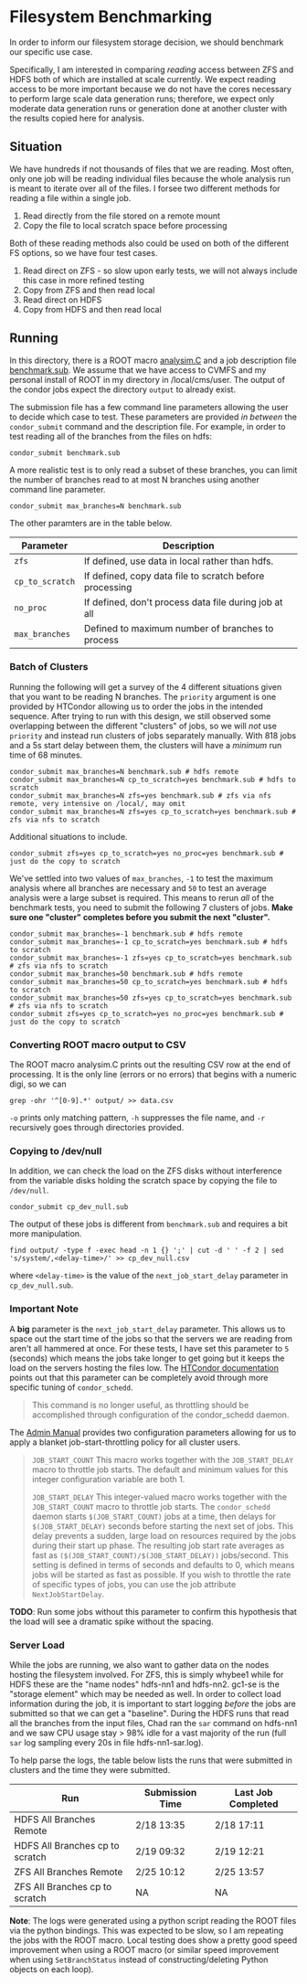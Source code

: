 # Filesystem Benchmarking
In order to inform our filesystem storage decision, we should benchmark our specific use case.

Specifically, I am interested in comparing _reading_ access between ZFS and HDFS both of which are installed at scale currently.
We expect reading access to be more important because we do not have the cores necessary to perform large scale data generation runs;
therefore, we expect only moderate data generation runs or generation done at another cluster with the results copied here for analysis.

## Situation
We have hundreds if not thousands of files that we are reading. 
Most often, only one job will be reading individual files because the whole analysis run is meant to iterate over all of the files.
I forsee two different methods for reading a file within a single job.
1. Read directly from the file stored on a remote mount
2. Copy the file to local scratch space before processing

Both of these reading methods also could be used on both of the different FS options, so we have four test cases.
1. Read direct on ZFS - so slow upon early tests, we will not always include this case in more refined testing
2. Copy from ZFS and then read local
3. Read direct on HDFS
4. Copy from HDFS and then read local

## Running
In this directory, there is a ROOT macro [analysim.C](analysim.C) and a job description file [benchmark.sub](benchmark.sub). We assume that we have access to CVMFS and my personal install of ROOT in my directory in /local/cms/user.
The output of the condor jobs expect the directory `output` to already exist.

The submission file has a few command line parameters allowing the user to decide which case to test. These parameters are provided _in between_ the `condor_submit` command and the description file.
For example, in order to test reading all of the branches from the files on hdfs:
```
condor_submit benchmark.sub
```
A more realistic test is to only read a subset of these branches,
you can limit the number of branches read to at most N branches using another command line parameter.
```
condor_submit max_branches=N benchmark.sub
```
The other paramters are in the table below.

Parameter | Description
---|---
`zfs` | If defined, use data in local rather than hdfs.
`cp_to_scratch` | If defined, copy data file to scratch before processing
`no_proc` | If defined, don't process data file during job at all
`max_branches` | Defined to maximum number of branches to process

### Batch of Clusters
Running the following will get a survey of the 4 different situations given that you want to be reading N branches.
The `priority` argument is one provided by HTCondor allowing us to order the jobs in the intended sequence.
After trying to run with this design, we still observed some overlapping between the different "clusters" of jobs,
so we will _not_ use `priority` and instead run clusters of jobs separately manually.
With 818 jobs and a 5s start delay between them, the clusters will have a _minimum_ run time of 68 minutes.
```
condor_submit max_branches=N benchmark.sub # hdfs remote
condor_submit max_branches=N cp_to_scratch=yes benchmark.sub # hdfs to scratch
condor_submit max_branches=N zfs=yes benchmark.sub # zfs via nfs remote, very intensive on /local/, may omit
condor_submit max_branches=N zfs=yes cp_to_scratch=yes benchmark.sub # zfs via nfs to scratch
```
Additional situations to include.
```
condor_submit zfs=yes cp_to_scratch=yes no_proc=yes benchmark.sub # just do the copy to scratch
```
We've settled into two values of `max_branches`, `-1` to test the maximum analysis where all branches are necessary 
and `50` to test an average analysis were a large subset is required. 
This means to rerun _all_ of the benchmark tests, you need to submit the following 7 clusters of jobs.
**Make sure one "cluster" completes before you submit the next "cluster".**
```
condor_submit max_branches=-1 benchmark.sub # hdfs remote
condor_submit max_branches=-1 cp_to_scratch=yes benchmark.sub # hdfs to scratch
condor_submit max_branches=-1 zfs=yes cp_to_scratch=yes benchmark.sub # zfs via nfs to scratch
condor_submit max_branches=50 benchmark.sub # hdfs remote
condor_submit max_branches=50 cp_to_scratch=yes benchmark.sub # hdfs to scratch
condor_submit max_branches=50 zfs=yes cp_to_scratch=yes benchmark.sub # zfs via nfs to scratch
condor_submit zfs=yes cp_to_scratch=yes no_proc=yes benchmark.sub # just do the copy to scratch
```

### Converting ROOT macro output to CSV
The ROOT macro analysim.C prints out the resulting CSV row at the end of processing.
It is the only line (errors or no errors) that begins with a numeric digi, so we can
```
grep -ohr '^[0-9].*' output/ >> data.csv
```
`-o` prints only matching pattern, `-h` suppresses the file name, and `-r` recursively goes through directories provided.

### Copying to /dev/null
In addition, we can check the load on the ZFS disks without interference from the variable disks holding the scratch space
by copying the file to `/dev/null`.
```
condor_submit cp_dev_null.sub
```
The output of these jobs is different from `benchmark.sub` and requires a bit more manipulation.
```
find output/ -type f -exec head -n 1 {} ';' | cut -d ' ' -f 2 | sed 's/system/,<delay-time>/' >> cp_dev_null.csv
```
where `<delay-time>` is the value of the `next_job_start_delay` parameter in `cp_dev_null.sub`.

### Important Note
A **big** parameter is the `next_job_start_delay` parameter. 
This allows us to space out the start time of the jobs so that the servers we are reading from aren't all hammered at once. 
For these tests, I have set this parameter to `5` (seconds) which means the jobs take longer to get going but it keeps the load on the servers hosting the files low.
The [HTCondor documentation](https://htcondor.readthedocs.io/en/latest/man-pages/condor_submit.html#submit-description-file-commands) points out that this parameter can be completely avoid through more specific tuning of `condor_schedd`.
> This command is no longer useful, as throttling should be accomplished through configuration of the condor\_schedd daemon. 

The [Admin Manual](https://htcondor.readthedocs.io/en/latest/admin-manual/configuration-macros.html) provides two configuration parameters allowing for us to apply a blanket job-start-throttling policy for all cluster users.
> `JOB_START_COUNT` This macro works together with the `JOB_START_DELAY` macro to throttle job starts. The default and minimum values for this integer configuration variable are both 1.
>
> `JOB_START_DELAY` This integer-valued macro works together with the `JOB_START_COUNT` macro to throttle job starts. The `condor_schedd` daemon starts `$(JOB_START_COUNT)` jobs at a time, then delays for `$(JOB_START_DELAY)` seconds before starting the next set of jobs. This delay prevents a sudden, large load on resources required by the jobs during their start up phase. The resulting job start rate averages as fast as `($(JOB_START_COUNT)/$(JOB_START_DELAY))` jobs/second. This setting is defined in terms of seconds and defaults to 0, which means jobs will be started as fast as possible. If you wish to throttle the rate of specific types of jobs, you can use the job attribute `NextJobStartDelay`.

**TODO**: Run some jobs without this parameter to confirm this hypothesis that the load will see a dramatic spike without the spacing.

### Server Load

While the jobs are running, we also want to gather data on the nodes hosting the filesystem involved.
For ZFS, this is simply whybee1 while for HDFS these are the "name nodes" hdfs-nn1 and hdfs-nn2. gc1-se is the "storage element" which may be needed as well.
In order to collect load information during the job, it is important to start logging _before_ the jobs are submitted so that we can get a "baseline". During the HDFS runs that read all the branches from the input files, Chad ran the `sar` command on hdfs-nn1 and we saw CPU usage stay > 98% idle for a vast majority of the run (full `sar` log sampling every 20s in file hdfs-nn1-sar.log).

To help parse the logs, the table below lists the runs that were submitted in clusters and the time they were submitted.

Run | Submission Time | Last Job Completed
----|-----------------|-------------------
HDFS All Branches Remote | 2/18 13:35 | 2/18 17:11
HDFS All Branches cp to scratch  | 2/19 09:32 | 2/19 12:21
ZFS All Branches Remote  | 2/25 10:12 | 2/25 13:57
ZFS All Branches cp to scratch   | NA | NA

**Note**: The logs were generated using a python script reading the ROOT files via the python bindings. 
This was expected to be slow, so I am repeating the jobs with the ROOT macro.
Local testing does show a pretty good speed improvement when using a ROOT macro (or similar speed improvement
when using `SetBranchStatus` instead of constructing/deleting Python objects on each loop).


